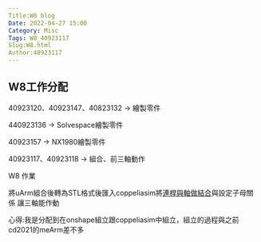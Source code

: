 ```yaml
---
Title:W8 blog
Date: 2022-04-27 15:00
Category: Misc
Tags: W8_40923117
Slug:W8.html
Author:40923117
---
```



<!-- PELICAN_END_SUMMARY -->


W8工作分配
----

40923120、40923147、40823132 → 繪製零件

440923136 → Solvespace繪製零件

40923157 → NX1980繪製零件

40923117、40923118 → 組合、前三軸動作

W8 作業

將uArm組合後轉為STL格式後匯入coppeliasim將[連桿與軸做結合]與設定子母關係 讓三軸能作動 

心得:我是分配到在onshape組立跟coppeliasim中組立，組立的過程與之前cd2021的meArm差不多

[連桿與軸做結合]:https://youtu.be/Bpzl5X8-zt0